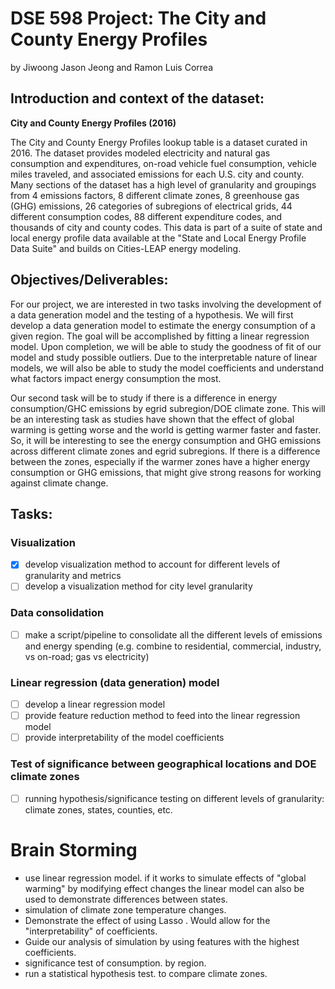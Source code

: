 # DSE 598 Project: The City and County Energy Profiles
by Jiwoong Jason Jeong and Ramon Luis Correa

## Introduction and context of the dataset:
**City and County Energy Profiles (2016)**

The City and County Energy Profiles lookup table is a dataset curated in 2016. The dataset provides modeled electricity and natural gas consumption and expenditures, on-road vehicle fuel consumption, vehicle miles traveled, and associated emissions for each U.S. city and county. Many sections of the dataset has a high level of granularity and groupings from 4 emissions factors, 8 different climate zones, 8 greenhouse gas (GHG) emissions, 26 categories of subregions of electrical grids, 44 different consumption codes, 88 different expenditure codes, and thousands of city and county codes. This data is part of a suite of state and local energy profile data available at the "State and Local Energy Profile Data Suite" and builds on Cities-LEAP energy modeling.

## Objectives/Deliverables:
For our project, we are interested in two tasks involving the development of a data generation model and the testing of a hypothesis. We will first develop a data generation model to estimate the energy consumption of a given region. The goal will be accomplished by fitting a linear regression model. Upon completion, we will be able to study the goodness of fit of our model and study possible outliers. Due to the interpretable nature of linear models, we will also be able to study the model coefficients and understand what factors impact energy consumption the most. 

Our second task will be to study if there is a difference in energy consumption/GHC emissions by egrid subregion/DOE climate zone. This will be an interesting task as studies have shown that the effect of global warming is getting worse and the world is getting warmer faster and faster. So, it will be interesting to see the energy consumption and GHG emissions across different climate zones and egrid subregions. If there is a difference between the zones, especially if the warmer zones have a higher energy consumption or GHG emissions, that might give strong reasons for working against climate change.

## Tasks:
### Visualization
* [x] develop visualization method to account for different levels of granularity and metrics
* [ ] develop a visualization method for city level granularity

### Data consolidation
* [ ] make a script/pipeline to consolidate all the different levels of emissions and energy spending (e.g. combine to residential, commercial, industry, vs on-road; gas vs electricity)

### Linear regression (data generation) model
* [ ] develop a linear regression model
* [ ] provide feature reduction method to feed into the linear regression model
* [ ] provide interpretability of the model coefficients

### Test of significance between geographical locations and DOE climate zones
* [ ] running hypothesis/significance testing on different levels of granularity: climate zones, states, counties, etc.

# Brain Storming

- use linear regression model. if it works to simulate effects of "global warming" by modifying effect changes the linear model can also be used to demonstrate differences between states.
- simulation of climate zone temperature changes.
- Demonstrate the effect of using Lasso . Would allow for the "interpretability" of coefficients.
- Guide our analysis of simulation by using features with the highest coefficients.
- significance test of  consumption.  by region.
- run a statistical hypothesis test.  to  compare climate zones. 
